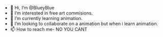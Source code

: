 - 👋 Hi, I’m @BlueyBlue
- 👀 I’m interested in free art commisions.
- 🌱 I’m currently learning animation.
- 💞️ I’m looking to collaborate on a animation but when i learn animation.
- 📫 How to reach me- NO YOU CANT 

<!---
BlueyBlue/BlueyBlue is a ✨ special ✨ repository because its `README.md` (this file) appears on your GitHub profile.
You can click the Preview link to take a look at your changes.
--->
